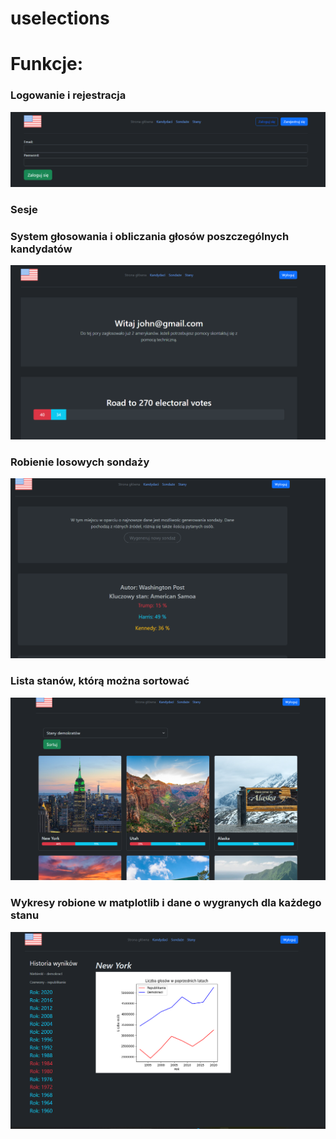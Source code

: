 # uselections
# Funkcje:

### Logowanie i rejestracja
![](https://github.com/firefly221/uselections/blob/main/Login.png)
### Sesje

### System głosowania i obliczania głosów poszczególnych kandydatów
![](https://github.com/firefly221/uselections/blob/main/Index.png)
### Robienie losowych sondaży 
![](https://github.com/firefly221/uselections/blob/main/Poll.png)
### Lista stanów, którą można sortować
![](https://github.com/firefly221/uselections/blob/main/Sort.png)
### Wykresy robione w matplotlib i dane o wygranych dla każdego stanu
![](https://github.com/firefly221/uselections/blob/main/State.png)


